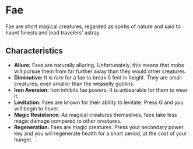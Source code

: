 # Fae

Fae are short magical creatures, regarded as spirits of nature and said to haunt forests and lead travelers' astray

## Characteristics

- **Allure:** Faes are naturally alluring. Unfortunately, this means that mobs will pursue them from far further away than they would other creatures.
- **Diminutive:** It is rare for a fae to break 5 feet in height. They are small creatures, even smaller than the weaselly goblins.
- **Iron Aversion:** Iron inhibits fae powers. It is unbearable for them to wear it.
- **Levitation:** Faes are known for their ability to levitate. Press G and you will begin to hover.
- **Magic Resistance:** As magical creatures themselves, faes take less magic damage compared to other creatures.
- **Regeneration:** Faes are magic creatures. Press your secondary power key and you will regenerate health for a short period, at the cost of your hunger.
